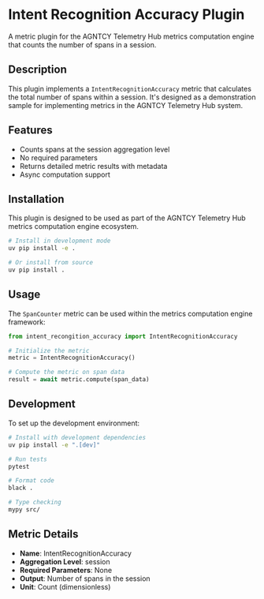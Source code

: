 # Intent Recognition Accuracy Plugin

A metric plugin for the AGNTCY Telemetry Hub metrics computation engine that counts the number of spans in a session.

## Description

This plugin implements a `IntentRecognitionAccuracy` metric that calculates the total number of spans within a session. It's designed as a demonstration sample for implementing metrics in the AGNTCY Telemetry Hub system.

## Features

- Counts spans at the session aggregation level
- No required parameters
- Returns detailed metric results with metadata
- Async computation support

## Installation

This plugin is designed to be used as part of the AGNTCY Telemetry Hub metrics computation engine ecosystem.

```bash
# Install in development mode
uv pip install -e .

# Or install from source
uv pip install .
```

## Usage

The `SpanCounter` metric can be used within the metrics computation engine framework:

```python
from intent_recongition_accuracy import IntentRecognitionAccuracy

# Initialize the metric
metric = IntentRecognitionAccuracy()

# Compute the metric on span data
result = await metric.compute(span_data)
```

## Development

To set up the development environment:

```bash
# Install with development dependencies
uv pip install -e ".[dev]"

# Run tests
pytest

# Format code
black .

# Type checking
mypy src/
```

## Metric Details

- **Name**: IntentRecognitionAccuracy
- **Aggregation Level**: session
- **Required Parameters**: None
- **Output**: Number of spans in the session
- **Unit**: Count (dimensionless)
